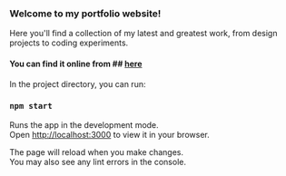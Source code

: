 ### Welcome to my portfolio website! 
Here you'll find a collection of my latest and greatest work, from design projects to coding experiments.
#### You can find it online from ## [here](https://bharathaaleti018.netlify.app)


In the project directory, you can run:

### `npm start`

Runs the app in the development mode.\
Open [http://localhost:3000](http://localhost:3000) to view it in your browser.

The page will reload when you make changes.\
You may also see any lint errors in the console.
